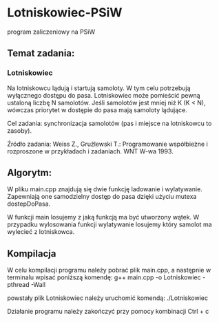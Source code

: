 # Lotniskowiec-PSiW
program zaliczeniowy na PSiW

## Temat zadania:
### Lotniskowiec

Na lotniskowcu lądują i startują samoloty. W tym celu potrzebują
wyłącznego dostępu do pasa. Lotniskowiec może pomieścić pewną ustaloną
liczbę N samolotów. Jeśli samolotów jest mniej niż K (K < N), wówczas
priorytet w dostępie do pasa mają samoloty lądujące.

Cel zadania: synchronizacja samolotów (pas i miejsce na lotniskowcu to
zasoby).

Źródło zadania: Weiss Z., Gruźlewski T.: Programowanie współbieżne i
rozproszone w przykładach i zadaniach. WNT W-wa 1993.

## Algorytm:

W pliku main.cpp znajdują się dwie funkcję ladowanie i wylatywanie.
Zapewniają one samodzielny dostęp do pasa dzięki użyciu mutexa dostepDoPasa.

W funkcji main losujemy z jaką funkcją ma być utworzony wątek.
W przypadku wylosowania funkcji wylatywanie losujemy który samolot ma wylecieć z lotniskowca.

## Kompilacja
W celu kompilacji programu należy pobrać plik main.cpp, a następnie w terminalu wpisać poniższą komendę:
g++ main.cpp -o Lotniskowiec -pthread  -Wall

powstały plik Lotniskowiec należy uruchomić komendą:
./Lotniskowiec

Działanie programu należy zakończyć przy pomocy kombinacji Ctrl + c


